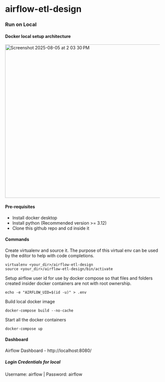 # airflow-etl-design

### Run on Local

#### Docker local setup architecture

<img width="825" height="498" alt="Screenshot 2025-08-05 at 2 03 30 PM" src="https://github.com/user-attachments/assets/8795ab12-8a2e-4144-a926-59fe7e917914" />


#### Pre-requisites
- Install docker desktop
- Install python (Recommended version >= 3.12)
- Clone this github repo and cd inside it

#### Commands
Create virtualenv and source it. The purpose of this virtual env can be used by the editor
to help with code completions.
```
virtualenv <your_dir>/airflow-etl-design
source <your_dir>/airflow-etl-design/bin/activate
```
Setup airflow user id for use by docker compose so that files and folders created insider docker containers are not with root ownership.
```
echo -e "AIRFLOW_UID=$(id -u)" > .env
```
Build local docker image
```
docker-compose build --no-cache
```
Start all the docker containers
```
docker-compose up
```

#### Dashboard
Airflow Dashboard - http://localhost:8080/

##### Login Credentials for local

Username: airflow | Password: airflow
